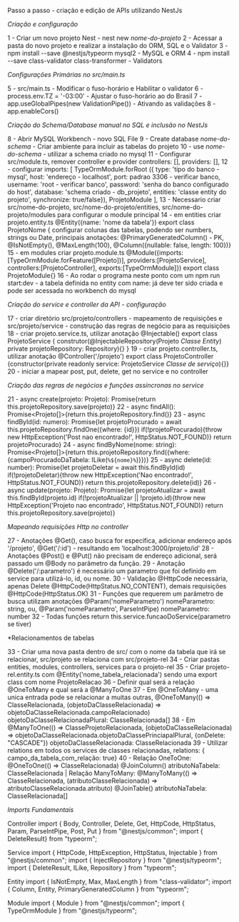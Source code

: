 
Passo a passo - criação e edição de APIs utilizando NestJs

*Criação e configuração*

1 - Criar um novo projeto Nest - nest new *nome-do-projeto*
2 - Acessar a pasta do novo projeto e realizar a instalação do ORM, SQL e o Validator
3 - npm install --save @nestjs/typeorm mysql2 - MySQL e ORM
4 - npm install --save class-validator class-transformer - Validators

*Configurações Primárias no src/main.ts*

5 - src/main.ts - Modificar o fuso-horário e Habilitar o validator
6 - process.env.TZ = '-03:00' - Ajustar o fuso-horário ao do Brasil
7 - app.useGlobalPipes(new ValidationPipe()) - Ativando as validações
8 - app.enableCors()

*Criação do Schema/Database manual no SQL e inclusão no NestJs*

8 - Abrir MySQL Workbench - novo SQL File
9 - Create database *nome-do-schema* - Criar ambiente para incluir as tabelas do projeto
10 - use *nome-do-schema* - utilizar a schema criado no mysql
11 - Configurar src/module.ts, remover controller e provider controllers: [], providers: [],
12 - configurar imports: [ TypeOrmModule.forRoot ({ type: 'tipo do banco - mysql', host: 'endereço - localhost', port: padrao 3306 - verificar banco, username: 'root - verificar banco', password: 'senha do banco configurado do host', database: 'schema criado - db_projeto', entities: 'classe entity do projeto', synchronize: true/false}), ProjetoModule ],
13 - Necessario criar src/nome-do-projeto, src/nome-do-projeto/entities, src/nome-do-projeto/modules para configurar o module principal
14 - em entities criar projeto.entity.ts @Entity({name: 'nome da tabela'}) export class ProjetoNome { configurar colunas das tabelas, podendo ser numbers, strings ou Date, principais anotações: @PrimaryGeneratedColumn() - PK, @IsNotEmpty(), @MaxLength(100), @Column({nullable: false, length: 100})}
15 - em modules criar projeto.module.ts @Module({imports:[TypeOrmModule.forFeature([Projeto])], providers:[ProjetoService], controllers:[ProjetoController], exports:[TypeOrmModule]}) export class ProjetoModule{}
16 - Ao rodar o programa neste ponto com um npm run start:dev - a tabela definida no entity com name: já deve ter sido criada e pode ser acessada no workbench do mysql

*Criação do service e controller da API - configuração*

17 - criar diretório src/projeto/controllers - mapeamento de requisições e src/projeto/service - construção das regras de negócio para as requisições
18 - criar projeto.service.ts, utilizar anotação @Injectable() export class ProjetoService { construtor(@InjectableRepository(Projeto *Classe Entity*) private projetoRepository: Repository<Projeto>){} }
19 - criar projeto.controller.ts, utilizar anotação @Controller('/projeto') export class ProjetoController {constructor(private readonly service: ProjetoService *Classe de serviço*){}}
20 - iniciar a mapear post, put, delete, get no service e no controller

*Criação das regras de negócios e funções assíncronas no service*

21 - async create(projeto: Projeto): Promise<Projeto>{return this.projetoRepository.save(projeto)}
22 - async findAll(): Promise<Projeto[]>{return this.projetoRepository.find()}
23 - async findById(id: numero): Promise<Projeto>{let projetoProcurado = await this.projetoRepository.findOne({where: {id}}) if(!projetoProcurado){throw new HttpException('Post nao encontrado!', HttpStatus.NOT_FOUND)} return projetoProcurado}
24 - async findByNome(nome: string): Promise<Projeto[]>{return this.projetoRepository.find({where:{campoProcuradoDaTabela: ILike(`%${nome}%`)}})}
25 - async delete(id: number): Promise<DeleteResult>{let projetoDeletar = await this.findById(id) if(!projetoDeletar){throw new HttpException('Nao encontrado!', HttpStatus.NOT_FOUND)} return this.projetoRepository.delete(id)}
26 - async update(projeto: Projeto): Promise<Projeto>{let projetoAtualizar = await this.findById(projeto.id) if(!projetoAtualizar || !projeto.id){throw new HttpException('Projeto nao encontrado', HttpStatus.NOT_FOUND)} return this.projetoRepository.save(projeto)}

*Mapeando requisições Http no controller*

27 - Anotações @Get(), caso busca for especifica, adicionar endereço após '/projeto', @Get('/:id') - resultando em 'localhost:3000/projeto/id'
28 - Anotações @Post() e @Put() não precisam de endereço adicional, será passado um @Body no parâmetro da função.
29 - Anotação @Delete('/:parametro') é necessário um parametro que foi definido em service para utilizá-lo, id, ou nome.
30 - Validação @HttpCode necessária, apenas Delete @HttpCode(HttpStatus.NO_CONTENT), demais requisições @HttpCode(HttpStatus.OK)
31 - Funções que requerem um parâmetro de busca utilizam anotações @Param('nomeParametro') nomeParametro: string, ou, @Param('nomeParametro', ParseIntPipe) nomeParametro: number
32 - Todas funções return this.service.funcaoDoService(parametro se tiver)

*Relacionamentos de tabelas 

33 - Criar uma nova pasta dentro de src/ com o nome da tabela que irá se relacionar, src/projeto se relaciona com src/projeto-rel
34 - Criar pastas entities, modules, controllers, services para o projeto-rel
35 - Criar projeto-rel.entity.ts com @Entity('nome_tabela_relacionada') sendo uma export class com nome ProjetoRelacao
36 - Definir qual será a relação @OneToMany e qual será a @ManyToOne
37 - Em @OneToMany - uma unica entrada pode se relacionar a muitas outras, @OneToMany(() => ClasseRelacionada, (objetoDaClasseRelacionada) => objetoDaClasseRelacionada.campoRelacionado) objetoDaClasseRelacionadaPlural: ClasseRelacionada[]
38 - Em @ManyToOne(() => ClasseProjetoRelacionada, (objetoDaClasseRelacionada) => objetoDaClasseRelacionada.objetoDaClassePrinciapalPlural, {onDelete: "CASCADE"}) objetoDaClasseRelacionada: ClasseRelacionada
39 - Utilizar relations em todos os services de classes relacionadas, relations: { campo_da_tabela_com_relação: true}
40 - Relação OneToOne: @OneToOne(() => ClasseRelacionada) @JoinColumn() atributoNaTabela: ClasseRelacionada | Relação ManyToMany:  @ManyToMany(() => ClasseRelacionada, (atributoClasseRelacionada) => atributoClasseRelacionada.atributo) @JoinTable() atributoNaTabela: ClasseRelacionada[]

*Imports Fundamentais*

Controller
import { Body, Controller, Delete, Get, HttpCode, HttpStatus, Param, ParseIntPipe, Post, Put } from "@nestjs/common";
import { DeleteResult} from "typeorm";

Service
import { HttpCode, HttpException, HttpStatus, Injectable } from "@nestjs/common";
import { InjectRepository } from "@nestjs/typeorm";
import { DeleteResult, ILike, Repository } from "typeorm";

Entity
import { IsNotEmpty, Max, MaxLength } from "class-validator";
import { Column, Entity, PrimaryGeneratedColumn } from "typeorm";

Module
import { Module } from "@nestjs/common";
import { TypeOrmModule } from "@nestjs/typeorm";
